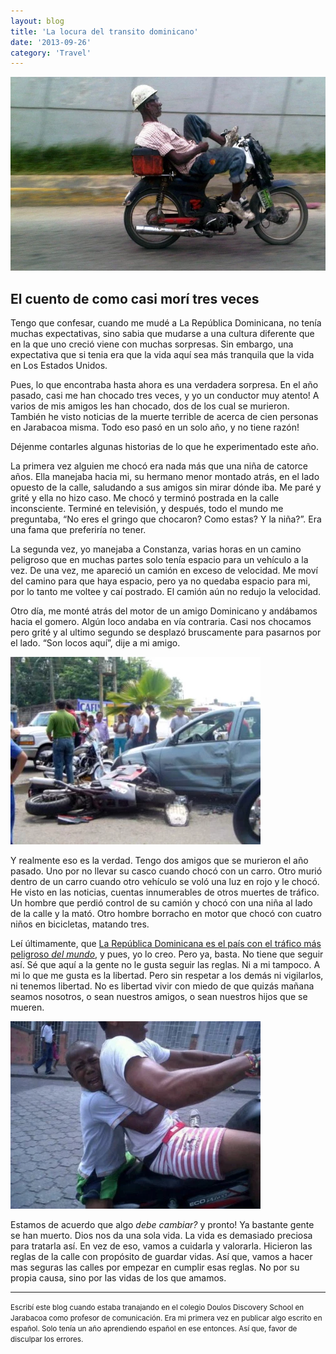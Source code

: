 ```yaml
---
layout: blog
title: 'La locura del transito dominicano'
date: '2013-09-26'
category: 'Travel'
---
```


![Crazy Dominican Driver](images/dominican-crazy-driver.jpg 'Foto Por ImagenesDominicanas')

## El cuento de como casi morí tres veces

Tengo que confesar, cuando me mudé a La República Dominicana, no tenía muchas expectativas, sino sabia que mudarse a una cultura diferente que en la que uno creció viene con muchas sorpresas. Sin embargo, una expectativa que si tenia era que la vida aquí sea más tranquila que la vida en Los Estados Unidos.

Pues, lo que encontraba hasta ahora es una verdadera sorpresa. En el año pasado, casi me han chocado tres veces, y yo un conductor muy atento! A varios de mis amigos les han chocado, dos de los cual se murieron. También he visto noticias de la muerte terrible de acerca de cien personas en Jarabacoa misma. Todo eso pasó en un solo año, y no tiene razón!

Déjenme contarles algunas historias de lo que he experimentado este año.

La primera vez alguien me chocó era nada más que una niña de catorce años. Ella manejaba hacia mi, su hermano menor montado atrás, en el lado opuesto de la calle, saludando a sus amigos sin mirar dónde iba. Me paré y grité y ella no hizo caso. Me chocó y terminó postrada en la calle inconsciente. Terminé en televisión, y después, todo el mundo me preguntaba, “No eres el gringo que chocaron? Como estas? Y la niña?”. Era una fama que preferiría no tener.

La segunda vez, yo manejaba a Constanza, varias horas en un camino peligroso que en muchas partes solo tenía espacio para un vehículo a la vez. De una vez, me apareció un camión en exceso de velocidad. Me moví del camino para que haya espacio, pero ya no quedaba espacio para mi, por lo tanto me voltee y caí postrado. El camión aún no redujo la velocidad.

Otro día, me monté atrás del motor de un amigo Dominicano y andábamos hacia el gomero. Algún loco andaba en vía contraria. Casi nos chocamos pero grité y al ultimo segundo se desplazó bruscamente para pasarnos por el lado. “Son locos aquí”, dije a mi amigo.

![Dominican Traffic Accident](images/dominican-accident.jpg 'Crédito de la Foto: Atraccion360')

Y realmente eso es la verdad. Tengo dos amigos que se murieron el año pasado. Uno por no llevar su casco cuando chocó con un carro. Otro murió dentro de un carro cuando otro vehículo se voló una luz en rojo y le chocó. He visto en las noticias, cuentas innumerables de otros muertes de tráfico. Un hombre que perdió control de su camión y chocó con una niña al lado de la calle y la mató. Otro hombre borracho en motor que chocó con cuatro niños en bicicletas, matando tres.

Leí últimamente, que [La República Dominicana es el país con el tráfico más peligroso _del mundo_](http://translate.google.com/translate?hl=en&sl=en&tl=es&u=http%3A%2F%2Fwww.huffingtonpost.com%2F2013%2F08%2F12%2Ftraffic-death-rates-dominican-republic_n_3745801.html), y pues, yo lo creo. Pero ya, basta. No tiene que seguir así. Sé que aquí a la gente no le gusta seguir las reglas. Ni a mi tampoco. A mi lo que me gusta es la libertad. Pero sin respetar a los demás ni vigilarlos, ni tenemos libertad. No es libertad vivir con miedo de que quizás mañana seamos nosotros, o sean nuestros amigos, o sean nuestros hijos que se mueren.

![Scared kid on moto](images/dominican-crazy-traffic2.jpg 'Credito de la Foto: El Rayaso')

Estamos de acuerdo que algo _debe cambiar?_ y pronto! Ya bastante gente se han muerto. Dios nos da una sola vida. La vida es demasiado preciosa para tratarla así. En vez de eso, vamos a cuidarla y valorarla. Hicieron las reglas de la calle con propósito de guardar vidas. Así que, vamos a hacer mas seguras las calles por empezar en cumplir esas reglas. No por su propia causa, sino por las vidas de los que amamos.

---

<small>Escribí este blog cuando estaba tranajando en el colegio Doulos Discovery School en Jarabacoa como profesor de comunicación. Era mi primera vez en publicar algo escrito en español. Solo tenía un año aprendiendo español en ese entonces. Así que, favor de disculpar los errores.</small>
